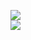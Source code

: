 [![](https://img.shields.io/badge/Made%20With-Github%20Spray-lightgrey.svg?style=for-the-badge&logo=github)](https://github.com/Annihil/github-spray#27397)  
[![](https://i.imgur.com/2DrTn0Z.gif)](https://github.com/Annihil/github-spray)